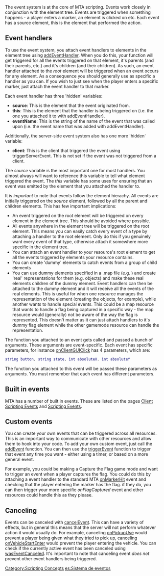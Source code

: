The event system is at the core of MTA scripting. Events work closely in conjunction with the element tree. Events are triggered when something happens - a player enters a marker, an element is clicked on etc. Each event has a source element, this is the element that performed the action.

Event handlers
--------------

To use the event system, you attach event handlers to elements in the element tree using [addEventHandler](/addEventHandler.md "wikilink"). When you do this, your function will get triggered for all the events triggered on that element, it's parents (and their parents, etc.) and it's children (and their children). As such, an event handler attached to the *root* element will be triggered when an event occurs for any element. As a consequence you should generally use as specific a handler as you can. If you wish to just see when the player enters a specific marker, just attach the event handler to that marker.

Each event handler has three 'hidden' variables:

-   **source**: This is the element that the event originated from.
-   **this**: This is the element that the handler is being triggered on (i.e. the one you attached it to with addEventHandler).
-   **eventName**: This is the string of the name of the event that was called upon (i.e. the event name that was added with addEventHandler).

Additionally, the server-side event system also has one more 'hidden' variable:

-   **client**: This is the client that triggered the event using triggerServerEvent. This is not set if the event was not triggered from a client.

The *source* variable is the most important one for most handlers. You almost always will want to reference this variable to tell what element triggered the event. The *this* variable has some uses for ensuring that an event was emitted by the element that you attached the handler to.

It is *important* to note that events follow the element hierachy. All events are initially triggered on the *source* element, followed by all the parent and children elements. This has few important implications:

-   An event triggered on the root element will be triggered on every element in the element tree. This should be avoided where possible.
-   All events anywhere in the element tree will be triggered on the root element. This means you can easily catch every event of a type by attaching a handler to the root element. Only do this if you genuinely want every event of that type, otherwise attach it somewhere more specific in the element tree.
-   You can attach an event handler to your resource's root element to get all the events triggered by elements your resource contains.
-   You can create 'dummy' elements to catch events from a group of child elements
-   You can use dummy elements specified in a .map file (e.g. <flag>) and create 'real' representations for them (e.g. objects) and make these real elements children of the dummy element. Event handlers can then be attached to the dummy element and it will receive all the events of the real elements. This is useful for when one resource manages the representation of the element (creating the objects, for example), while another wants to handle special events. This could be a map resource that wants to handle a flag being captured in a specific way - the map resource would (generally) not be aware of the way the flag is represented. This doesn't matter as it can just attach handlers to it's dummy flag element while the other gamemode resource can handle the representation.

The function you attached to an event gets called and passed a bunch of arguments. These arguments are event-specific. Each event has specific parameters, for instance [onClientGUIClick](/onClientGUIClick.md "wikilink") has 4 parameters, which are:

``` lua
string button, string state, int absoluteX, int absoluteY
```

The function you attached to this event will be passed these parameters as arguments. You must remember that each event has different parameters.

Built in events
---------------

MTA has a number of built in events. These are listed on the pages [Client Scripting Events](/Client_Scripting_Events.md "wikilink") and [Scripting Events](/Scripting_Events.md "wikilink").

Custom events
-------------

You can create your own events that can be triggered across all resources. This is an important way to communicate with other resources and allow them to hook into your code. To add your own custom event, just call the [addEvent](/addEvent.md "wikilink") function. You can then use the [triggerEvent](/triggerEvent.md "wikilink") function to trigger that event any time you want - either using a timer, or based on a more general event.

For example, you could be making a Capture the Flag game mode and want to trigger an event when a player captures the flag. You could do this by attaching a event handler to the standard MTA [onMarkerHit](/onMarkerHit.md "wikilink") event and checking that the player entering the marker has the flag. if they do, you can then trigger your more specific *onFlagCaptured* event and other resources could handle this as they please.

Canceling
---------

Events can be canceled with [cancelEvent](/cancelEvent.md "wikilink"). This can have a variety of effects, but in general this means that the server will not perform whatever action it would usually do. For example, canceling [onPickupUse](/onPickupUse.md "wikilink") would prevent a player being given what they tried to pick up, canceling [onVehicleStartEnter](/onVehicleStartEnter.md "wikilink") would prevent the player entering the vehicle. You can check if the currently active event has been canceled using [wasEventCanceled](/wasEventCanceled.md "wikilink"). It's important to note that canceling event *does not* prevent other event handlers being triggered.

[Category:Scripting Concepts](/Category:Scripting_Concepts.md "wikilink") [es:Sistema de eventos](/es:Sistema_de_eventos.md "wikilink")
